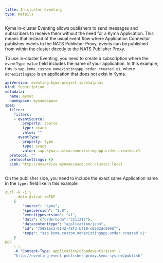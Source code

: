 ```yaml
---
title: In-cluster eventing
type: Details
---
```


Kyma in-cluster Eventing allows publishers to send messages and subscribers to receive them without the need for a Kyma Application. This means that instead of the usual event flow where Application Connector publishes events to the NATS Publisher Proxy, events can be published from within the cluster directly to the NATS Publisher Proxy.

To use in-cluster Eventing, you need to create a subscription where the `eventType value` field includes the name of your application. In this example, this is `sap.kyma.custom.nonexistingapp.order.created.v1`, where `nonexistingapp` is an application that does not exist in Kyma.

```yaml
apiVersion: eventing.kyma-project.io/v1alpha1
kind: Subscription
metadata:
  name: mysub
  namespace: mynamespace
spec:
  filter:
    filters:
    - eventSource:
        property: source
        type: exact
        value: ""
      eventType:
        property: type
        type: exact
        value: sap.kyma.custom.nonexistingapp.order.created.v1
  protocol: ""
  protocolsettings: {}
  sink: http://myservice.mynamespace.svc.cluster.local
---
```

On the publisher side, you need to include the exact same Application name in the `type:` field like in this example:

```yaml
curl -k -i \
    --data @<(cat <<EOF
    {
        "source": "kyma",
        "specversion": "1.0",
        "eventtypeversion": "v1",
        "data": {"orderCode":"3211213"},
        "datacontenttype": "application/json",
        "id": "759815c3-b142-48f2-bf18-c6502dc0998f",
        "type": "sap.kyma.custom.nonexistingapp.order.created.v1"
    }
EOF
    ) \
    -H "Content-Type: application/cloudevents+json" \
    "http://eventing-event-publisher-proxy.kyma-system/publish"
```
